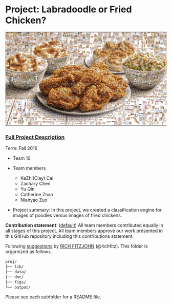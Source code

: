 # Project: Labradoodle or Fried Chicken? 
![image](https://github.com/TZstatsADS/Fall2016-proj3-grp10/blob/master/figs/Capture.JPG)
### [Full Project Description](doc/project3_desc.html)

Term: Fall 2016

+ Team 10
+ Team members
	+ KeZhi(Clay) Cai
	+ Zachary Chen
	+ Yu Qin 
	+ Catherine Zhao
	+ Nianyao Zuo

+ Project summary: In this project, we created a classification engine for images of poodles versus images of fried chickens. 
	
**Contribution statement**: ([default](doc/a_note_on_contributions.md)) All team members contributed equally in all stages of this project. All team members approve our work presented in this GitHub repository including this contributions statement. 

Following [suggestions](http://nicercode.github.io/blog/2013-04-05-projects/) by [RICH FITZJOHN](http://nicercode.github.io/about/#Team) (@richfitz). This folder is orgarnized as follows.

```
proj/
├── lib/
├── data/
├── doc/
├── figs/
└── output/
```

Please see each subfolder for a README file.
